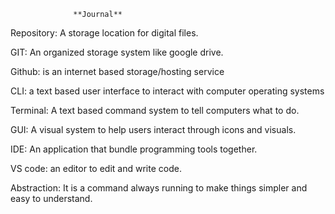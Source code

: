                   **Journal**

Repository: A storage location for digital files.

GIT: An organized storage system like google drive.

Github: is an internet based storage/hosting service

CLI: a text based user interface to interact with computer operating systems

Terminal: A text based command system to tell computers what to do.

GUI: A visual system to help users interact through icons and visuals.

IDE: An application that bundle programming tools together. 

VS code: an editor to edit and write code.

Abstraction: It is a command always running to make things simpler and easy to understand.
